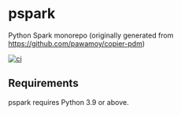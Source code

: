 # pspark

Python Spark monorepo (originally generated from <https://github.com/pawamoy/copier-pdm>)

[![ci](https://github.com/killzoner/pspark/workflows/ci/badge.svg)](https://github.com/killzoner/pspark/actions?query=workflow%3Aci)

## Requirements

pspark requires Python 3.9 or above.
